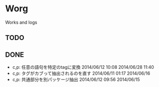 Worg
====

Works and logs

## TODO

## DONE
- c,p: 任意の語句を特定のtagに変換 2014/06/12 10:08 2014/06/28 11:40
- c,p: タグがカブって抽出されるのを直す 2014/06/11 01:17 2014/06/16
- c,p: 共通部分を別パッケージ抽出 2014/06/12 09:56 2014/06/15

